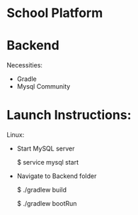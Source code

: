 # School Platform

# Backend

Necessities:
- Gradle
- Mysql Community

# Launch Instructions:

Linux:
- Start MySQL server

  $ service mysql start

- Navigate to Backend folder

  $ ./gradlew build

  $ ./gradlew bootRun
